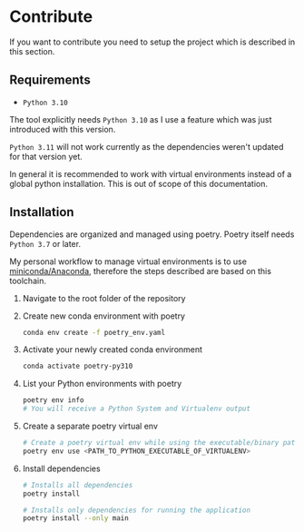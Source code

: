 # Contribute

If you want to contribute you need to setup the project which is described in this section.

## Requirements

* `Python 3.10`

The tool explicitly needs `Python 3.10` as I use a feature which was just introduced with this version.

`Python 3.11` will not work currently as the dependencies weren't updated for that version yet.

In general it is recommended to work with virtual environments instead of a global python installation. This is out of scope of this documentation.

## Installation

Dependencies are organized and managed using poetry. Poetry itself needs `Python 3.7` or later.

My personal workflow to manage virtual environments is to use [miniconda/Anaconda](https://docs.conda.io/en/latest/miniconda.html), therefore the steps described are based on this toolchain.

1. Navigate to the root folder of the repository
1. Create new conda environment with poetry

    ```bash
    conda env create -f poetry_env.yaml
    ```

1. Activate your newly created conda environment

    ```bash
    conda activate poetry-py310
    ```

1. List your Python environments with poetry

    ```bash
    poetry env info
    # You will receive a Python System and Virtualenv output
    ```

1. Create a separate poetry virtual env

    ```bash
    # Create a poetry virtual env while using the executable/binary path of the virtualenv output of the command before
    poetry env use <PATH_TO_PYTHON_EXECUTABLE_OF_VIRTUALENV>
    ```

1. Install dependencies

    ```bash
    # Installs all dependencies
    poetry install

    # Installs only dependencies for running the application
    poetry install --only main
    ```
